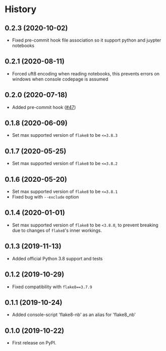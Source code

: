 # History

## 0.2.3 (2020-10-02)

- Fixed pre-commit hook file association so it support python and juypter notebooks

## 0.2.1 (2020-08-11)

- Forced uft8 encoding when reading notebooks,
  this prevents errors on windows when console codepage is assumed

## 0.2.0 (2020-07-18)

- Added pre-commit hook ([#47](https://github.com/s-weigand/flake8-nb/pull/47))

## 0.1.8 (2020-06-09)

- Set max supported version of `flake8` to be `<=3.8.3`

## 0.1.7 (2020-05-25)

- Set max supported version of `flake8` to be `<=3.8.2`

## 0.1.6 (2020-05-20)

- Set max supported version of `flake8` to be `<=3.8.1`
- Fixed bug with `--exclude` option

## 0.1.4 (2020-01-01)

- Set max supported version of `flake8` to be `<3.8.0`, to prevent breaking due to changes of `flake8`'s inner workings.

## 0.1.3 (2019-11-13)

- Added official Python 3.8 support and tests

## 0.1.2 (2019-10-29)

- Fixed compatibility with `flake8==3.7.9`

## 0.1.1 (2019-10-24)

- Added console-script 'flake8-nb' as an alias for 'flake8_nb'

## 0.1.0 (2019-10-22)

- First release on PyPI.
